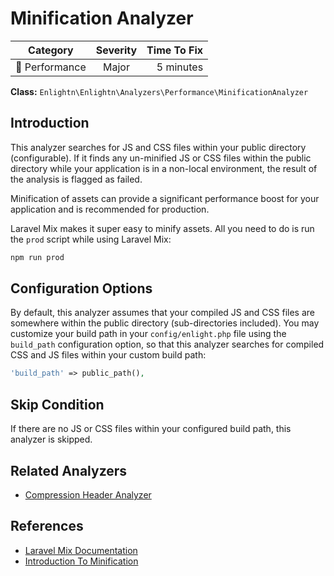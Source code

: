 # Minification Analyzer

| Category       | Severity   | Time To Fix  |
| -------------  |:----------:| ------------:|
| :rocket: Performance | Major | 5 minutes  |

**Class:** `Enlightn\Enlightn\Analyzers\Performance\MinificationAnalyzer`

## Introduction

This analyzer searches for JS and CSS files within your public directory (configurable). If it finds any un-minified JS or CSS files within the public directory while your application is in a non-local environment, the result of the analysis is flagged as failed.

Minification of assets can provide a significant performance boost for your application and is recommended for production.

Laravel Mix makes it super easy to minify assets. All you need to do is run the `prod` script while using Laravel Mix:

```bash
npm run prod
```

## Configuration Options

By default, this analyzer assumes that your compiled JS and CSS files are somewhere within the public directory (sub-directories included). You may customize your build path in your `config/enlight.php` file using the `build_path` configuration option, so that this analyzer searches for compiled CSS and JS files within your custom build path:

```php
'build_path' => public_path(),
```

## Skip Condition

If there are no JS or CSS files within your configured build path, this analyzer is skipped.

## Related Analyzers

- [Compression Header Analyzer](compression-header-analyzer.html)

## References

- [Laravel Mix Documentation](https://laravel.com/docs/mix)
- [Introduction To Minification](https://www.keycdn.com/support/how-to-minify-css-js-and-html)